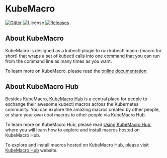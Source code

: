 # KubeMacro

[![Gitter](https://badges.gitter.im/morningspace/community.svg)](https://gitter.im/morningspace/community?utm_source=badge&utm_medium=badge&utm_campaign=pr-badge)
![License](https://img.shields.io/badge/license-MIT-000000.svg)
[![Releases](https://img.shields.io/github/v/release/morningspace/kubemacro.svg)](https://github.com/morningspace/kubemacro/releases)

## About KubeMacro

KubeMacro is designed as a kubectl plugin to run kubectl macro (macro for short) that wraps a set of kubectl calls into one command that you can run from the command line as many times as you want.

To learn more on KubeMacro, please read the [online documentation](https://morningspace.github.io/kubemacro/docs/).

## About KubeMacro Hub

Besides KubeMacro, [KubeMacro Hub](https://github.com/morningspace/kubemacro-hub/) is a central place for people to exchange their awesome kubectl macros across the Kubernetes community. You can explore the amazing macros created by other people, or share your own cool macros to other people via KubeMacro Hub.

To learn more on KubeMacro Hub, please read [Using KubeMacro Hub](https://morningspace.github.io/kubemacro/docs/#/using-kubemacro-hub), where you will learn how to explore and install macros hosted on KubeMacro Hub.

To explore and install macros hosted on KubeMacro Hub, please visit [KubeMacro Hub](https://morningspace.github.io/kubemacro-hub/) website.
